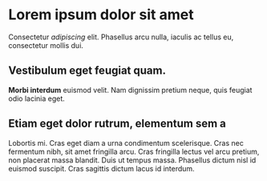 # Lorem ipsum dolor sit amet
Consectetur *adipiscing* elit. Phasellus arcu nulla, iaculis ac tellus eu, consectetur mollis dui. 
## Vestibulum eget feugiat quam. 
**Morbi interdum** euismod velit. Nam dignissim pretium neque, quis feugiat odio lacinia eget. 
## Etiam eget dolor rutrum, elementum sem a
Lobortis mi. Cras eget diam a urna condimentum scelerisque. Cras nec fermentum nibh, sit amet fringilla arcu. Cras fringilla lectus vel arcu pretium, non placerat massa blandit. Duis ut tempus massa. Phasellus dictum nisl id euismod suscipit. Cras sagittis dictum lacus id interdum.
